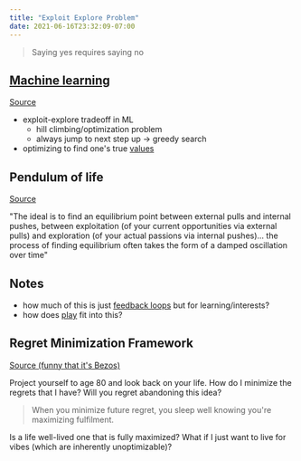 ```yaml
---
title: "Exploit Explore Problem"
date: 2021-06-16T23:32:09-07:00
---
```


> Saying yes requires saying no

## [Machine learning](thoughts/machine%20learning.md)
[Source](https://towardsdatascience.com/intro-to-reinforcement-learning-the-explore-exploit-dilemma-463ceb004989)

-   exploit-explore tradeoff in ML
    -   hill climbing/optimization problem
    -   always jump to next step up → greedy search
-   optimizing to find one's true [values](thoughts/value%20setting.md)

## Pendulum of life
[Source](https://www.samsonzhang.com/2021/01/26/the-joy-of-wasting-time-the-exploration-exploitation-tradeoff-of-life.html)

"The ideal is to find an equilibrium point between external pulls and internal pushes, between exploitation (of your current opportunities via external pulls) and exploration (of your actual passions via internal pushes)... the process of finding equilibrium often takes the form of a damped oscillation over time"

## Notes
- how much of this is just [feedback loops](thoughts/feedback%20loops.md) but for learning/interests?
- how does [play](thoughts/play.md) fit into this?

## Regret Minimization Framework
[Source (funny that it's Bezos)](https://www.youtube.com/watch?v=jwG_qR6XmDQ)

Project yourself to age 80 and look back on your life. How do I minimize the regrets that I have? Will you regret abandoning this idea?

> When you minimize future regret, you sleep well knowing you're maximizing fulfilment.

Is a life well-lived one that is fully maximized? What if I just want to live for vibes (which are inherently unoptimizable)?